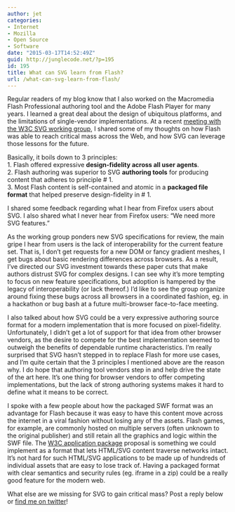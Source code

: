 ```yaml
---
author: jet
categories:
- Internet
- Mozilla
- Open Source
- Software
date: "2015-03-17T14:52:49Z"
guid: http://junglecode.net/?p=195
id: 195
title: What can SVG learn from Flash?
url: /what-can-svg-learn-from-flash/
---
```


Regular readers of my blog know that I also worked on the Macromedia Flash Professional authoring tool and the Adobe Flash Player for many years. I learned a great deal about the design of ubiquitous platforms, and the limitations of single-vendor implementations. At a recent [meeting with the W3C SVG working group](http://www.w3.org/Graphics/SVG/WG/wiki/F2F/Sydney_2015/Agenda_proposals "meeting agenda"), I shared some of my thoughts on how Flash was able to reach critical mass across the Web, and how SVG can leverage those lessons for the future.

Basically, it boils down to 3 principles:  
1\. Flash offered expressive **design-fidelity across all user agents**.  
2\. Flash authoring was superior to SVG **authoring tools** for producing content that adheres to principle # 1.  
3\. Most Flash content is self-contained and atomic in a **packaged file format** that helped preserve design-fidelity in # 1.

I shared some feedback regarding what I hear from Firefox users about SVG. I also shared what I never hear from Firefox users: “We need more SVG features.”

As the working group ponders new SVG specifications for review, the main gripe I hear from users is the lack of interoperability for the current feature set. That is, I don’t get requests for a new DOM or fancy gradient meshes, I get bugs about basic rendering differences across browsers. As a result, I’ve directed our SVG investment towards these paper cuts that make authors distrust SVG for complex designs. I can see why it’s more tempting to focus on new feature specifications, but adoption is hampered by the legacy of interoperability (or lack thereof.) I’d like to see the group organize around fixing these bugs across all browsers in a coordinated fashion, eg. in a hackathon or bug bash at a future multi-browser face-to-face meeting.

I also talked about how SVG could be a very expressive authoring source format for a modern implementation that is more focused on pixel-fidelity. Unfortunately, I didn’t get a lot of support for that idea from other browser vendors, as the desire to compete for the best implementation seemed to outweigh the benefits of dependable runtime characteristics. I’m really surprised that SVG hasn’t stepped in to replace Flash for more use cases, and I’m quite certain that the 3 principles I mentioned above are the reason why. I do hope that authoring tool vendors step in and help drive the state of the art here. It’s one thing for browser vendors to offer competing implementations, but the lack of strong authoring systems makes it hard to define what it means to be correct.

I spoke with a few people about how the packaged SWF format was an advantage for Flash because it was easy to have this content move across the internet in a viral fashion without losing any of the assets. Flash games, for example, are commonly hosted on multiple servers (often unknown to the original publisher) and still retain all the graphics and logic within the SWF file. The [W3C application package](http://w3ctag.github.io/packaging-on-the-web/#streamable-package-format "Streamable Package Format") proposal is something we could implement as a format that lets HTML/SVG content traverse networks intact. It’s not hard for such HTML/SVG applications to be made up of hundreds of individual assets that are easy to lose track of. Having a packaged format with clear semantics and security rules (eg. iframe in a zip) could be a really good feature for the modern web.

What else are we missing for SVG to gain critical mass? Post a reply below or [find me on twitter](https://twitter.com/junglecode "twitter")!